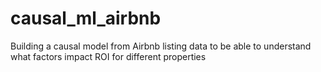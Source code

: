 # causal_ml_airbnb
Building a causal model from Airbnb listing data to be able to understand what factors impact ROI for different properties
